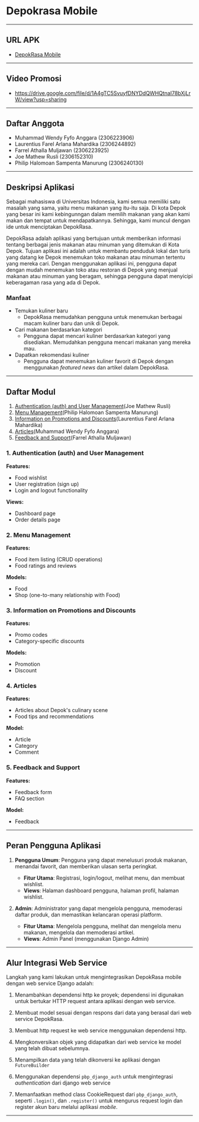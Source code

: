 # Depokrasa Mobile
---
## URL APK
- [DepokRasa Mobile](https://install.appcenter.ms/orgs/pbp-e05/apps/depokrasamobile/distribution_groups/public/releases/2)
---
## Video Promosi
- https://drive.google.com/file/d/1A4gTC5SvuyfDNYDdQWHQtnaI78bXjLrW/view?usp=sharing
---
## Daftar Anggota
- Muhammad Wendy Fyfo Anggara (2306223906)
- Laurentius Farel Arlana Mahardika (2306244892)
- Farrel Athalla Muljawan (2306223925)
- Joe Mathew Rusli (2306152310)
- Philip Halomoan Sampenta Manurung (2306240130)
---
## Deskripsi Aplikasi
Sebagai mahasiswa di Universitas Indonesia, kami semua memiliki satu masalah yang sama, yaitu menu makanan yang itu-itu saja. Di kota Depok yang besar ini kami kebingunngan dalam memilih makanan yang akan kami makan dan tempat untuk mendapatkannya. Sehingga, kami muncul dengan ide untuk menciptakan DepokRasa. 

DepokRasa adalah aplikasi yang bertujuan untuk memberikan informasi tentang berbagai jenis makanan atau minuman yang ditemukan di Kota Depok. Tujuan aplikasi ini adalah untuk membantu penduduk lokal dan turis yang datang ke Depok menemukan toko makanan atau minuman tertentu yang mereka cari. Dengan menggunakan aplikasi ini, pengguna dapat dengan mudah menemukan toko atau restoran di Depok yang menjual makanan atau minuman yang beragam, sehingga pengguna dapat menyicipi keberagaman rasa yang ada di Depok.

### Manfaat
- Temukan kuliner baru
   - DepokRasa memudahkan pengguna untuk menemukan berbagai macam kuliner baru dan unik di Depok.
- Cari makanan berdasarkan kategori
   - Pengguna dapat mencari kuliner berdasarkan kategori yang disediakan. Memudahkan pengguna mencari makanan yang mereka mau.
- Dapatkan rekomendasi kuliner
   - Pengguna dapat menemukan kuliner favorit di Depok dengan menggunakan *featured news* dan artikel dalam DepokRasa.


---
## Daftar Modul 
1. [Authentication (auth) and User Management](#1-authentication-auth-and-user-management)(Joe Mathew Rusli)
2. [Menu Management](#2-menu-management)(Philip Halomoan Sampenta Manurung)
3. [Information on Promotions and Discounts](#3-information-on-promotions-and-discounts)(Laurentius Farel Arlana Mahardika)
4. [Articles](#4-articles)(Muhammad Wendy Fyfo Anggara)
5. [Feedback and Support](#5-feedback-and-support)(Farrel Athalla Muljawan)

### 1. Authentication (auth) and User Management
**Features:**
- Food wishlist
- User registration (sign up)
- Login and logout functionality

**Views:**
- Dashboard page
- Order details page

### 2. Menu Management
**Features:**
- Food item listing (CRUD operations)
- Food ratings and reviews

**Models:**
- Food
- Shop (one-to-many relationship with Food)

### 3. Information on Promotions and Discounts
**Features:**
- Promo codes
- Category-specific discounts

**Models:**
- Promotion
- Discount

### 4. Articles
**Features:**
- Articles about Depok's culinary scene
- Food tips and recommendations

**Model:**
- Article
- Category
- Comment

### 5. Feedback and Support
**Features:**
- Feedback form
- FAQ section

**Model:**
- Feedback

---
## Peran Pengguna Aplikasi
1. **Pengguna Umum**: Pengguna yang dapat menelusuri produk makanan, menandai favorit, dan memberikan ulasan serta peringkat.
   - **Fitur Utama**: Registrasi, login/logout, melihat menu, dan membuat wishlist.
   - **Views**: Halaman dashboard pengguna, halaman profil, halaman wishlist.

2. **Admin**: Administrator yang dapat mengelola pengguna, memoderasi daftar produk, dan memastikan kelancaran operasi platform.
   - **Fitur Utama**: Mengelola pengguna, melihat dan mengelola menu makanan, mengelola dan memoderasi artikel.
   - **Views**: Admin Panel (menggunakan Django Admin)
---
## Alur Integrasi Web Service
Langkah yang kami lakukan untuk mengintegrasikan DepokRasa mobile dengan web service Django adalah:
1.  Menambahkan dependensi http ke proyek; dependensi ini digunakan untuk bertukar HTTP request antara aplikasi dengan web service.

2.  Membuat model sesuai dengan respons dari data yang berasal dari web service DepokRasa.

3.  Membuat http request ke web service menggunakan dependensi http.

4.  Mengkonversikan objek yang didapatkan dari web service ke model yang telah dibuat sebelumnya.

5.  Menampilkan data yang telah dikonversi ke aplikasi dengan  `FutureBuilder`

6. Menggunakan dependensi `pbp_django_auth` untuk mengintegrasi *authentication* dari django web service

7. Memanfaatkan method class CookieRequest dari `pbp_django_auth`, seperti `.login()`, dan `.register()` untuk mengurus request login dan register akun baru melalui aplikasi *mobile*.

---


